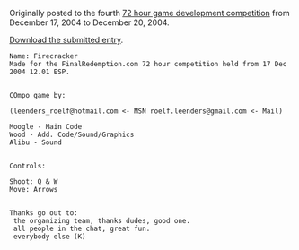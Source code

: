 Originally posted to the fourth [72 hour game development competition](https://github.com/featherless/72hourgdc)
from December 17, 2004 to December 20, 2004.

[Download the submitted entry](https://github.com/72hourgdc-2004-december/Firecracker/archive/submission.zip).

    Name: Firecracker
    Made for the FinalRedemption.com 72 hour competition held from 17 Dec 2004 12.01 ESP.


    COmpo game by:

    (leenders_roelf@hotmail.com <- MSN roelf.leenders@gmail.com <- Mail)

    Moogle - Main Code
    Wood - Add. Code/Sound/Graphics
    Alibu - Sound


    Controls: 

    Shoot: Q & W
    Move: Arrows


    Thanks go out to:
     the organizing team, thanks dudes, good one.
     all people in the chat, great fun.
     everybody else (K)
